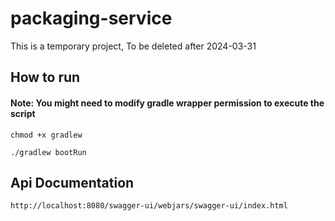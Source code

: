 # packaging-service
This is a temporary project, To be deleted after 2024-03-31


## How to run
#### Note: You might need to modify gradle wrapper permission to execute the script
`chmod +x gradlew`

`./gradlew bootRun`

## Api Documentation
`http://localhost:8080/swagger-ui/webjars/swagger-ui/index.html`